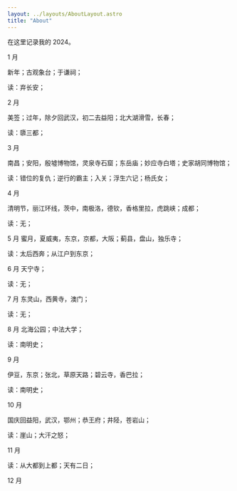 ```yaml
---
layout: ../layouts/AboutLayout.astro
title: "About"
---
```


在这里记录我的 2024。

1 月

新年；古观象台；于谦祠；

读：弃长安；

2 月

美签；过年，除夕回武汉，初二去益阳；北大湖滑雪，长春；

读：隳三都；

3 月

南昌；安阳，殷墟博物馆，灵泉寺石窟；东岳庙；妙应寺白塔；史家胡同博物馆；

读：错位的复仇；逆行的霸主；入关；浮生六记；杨氏女；

4 月

清明节，丽江环线，茨中，南极洛，德钦，香格里拉，虎跳峡；成都；

读：无；

5 月
蜜月，夏威夷，东京，京都，大阪；蓟县，盘山，独乐寺；

读：太后西奔；从江户到东京；

6 月
天宁寺；

读：无；

7 月
东灵山，西黄寺，澳门；

读：无；

8 月
北海公园；中法大学；

读：南明史；

9 月

伊豆，东京；张北，草原天路；碧云寺，香巴拉；

读：南明史；

10 月

国庆回益阳，武汉，鄂州；恭王府；井陉，苍岩山；

读：崖山；大汗之怒；

11 月

读：从大都到上都；天有二日；

12 月
